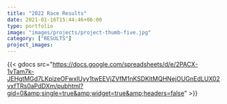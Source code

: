 ```yaml
---
title: "2022 Race Results"
date: 2021-01-16T15:44:46+06:00
type: portfolio
image: "images/projects/project-thumb-five.jpg"
category: ["RESULTS"]
project_images:
---
```


{{< gdocs src="https://docs.google.com/spreadsheets/d/e/2PACX-1vTam7k-JEHgtMGd7LKpizeOFwxlUyy1twEEVjZVfM1nKSDKltMQHNejOUGnEdLUX02vxfTRs0aPdDXm/pubhtml?gid=0&amp;single=true&amp;widget=true&amp;headers=false" >}}
